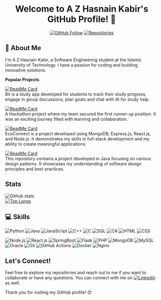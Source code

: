 <h1 align="center">Welcome to A Z Hasnain Kabir's GitHub Profile! 👋</h1>

<p align="center">
  <a href="https://github.com/HasnainKabir-repos"><img src="https://img.shields.io/github/followers/HasnainKabir-repos?style=social" alt="GitHub Follow"></a>
  <a href="https://github.com/HasnainKabir-repos?tab=repositories"><img src="https://badges.pufler.dev/repos/HasnainKabir-repos?style=flat-square&color=black" alt="Repositories"></a>
</p>

## 🚀 About Me
I'm A Z Hasnain Kabir, a Software Engineering student at the Islamic University of Technology. I have a passion for coding and building innovative solutions.

<strong>Popular Projects</strong>

[![ReadMe Card](https://github-readme-stats.vercel.app/api/pin/?username=HasnainKabir-repos&repo=Bit&theme=radical)](https://github.com/mirzaazwad/bit-NaN) <br>
Bit is a study app developed for students to track their study progress, engage in group discussions, plan goals and chat with AI for study help.

[![ReadMe Card](https://github-readme-stats.vercel.app/api/pin/?username=DevSprintNaN&repo=server&theme=radical)](https://github.com/DevSprintNaN/server) <br>
A Hackathon project where my team secured the first runner-up position. It was an exciting journey filled with learning and collaboration.

[![ReadMe Card](https://github-readme-stats.vercel.app/api/pin/?username=HasnainKabir-repos&repo=EcoConnect&theme=radical)](https://github.com/HasnainKabir-repos/EcoConnect) <br>
EcoConnect is a project developed using MongoDB, Express.js, React.js, and Node.js. It demonstrates my skills in full-stack development and my ability to create meaningful applications.

[![ReadMe Card](https://github-readme-stats.vercel.app/api/pin/?username=HasnainKabir-repos&repo=Design-Pattern&theme=radical)](https://github.com/HasnainKabir-repos/Design-Pattern) <br>
This repository contains a project developed in Java focusing on various design patterns. It showcases my understanding of software design principles and best practices.

## Stats
![Github stats](https://github-readme-stats.vercel.app/api?username=HasnainKabir-repos&show_icons=true&theme=radical) <br>
[![Top Langs](https://github-readme-stats.vercel.app/api/top-langs/?username=HasnainKabir-repos&layout=compact&theme=radical)](https://github.com/HasnainKabir-repos/github-readme-stats)
## 💻 Skills
![Python](https://img.icons8.com/color/48/000000/python--v1.png) ![Java](https://img.icons8.com/color/48/000000/java-coffee-cup-logo--v1.png) ![JavaScript](https://img.icons8.com/color/48/000000/javascript--v1.png) ![C++](https://img.icons8.com/color/48/000000/c-plus-plus-logo.png) ![C](https://img.icons8.com/color/48/000000/c-programming.png) ![SQL](https://img.icons8.com/color/48/000000/sql.png) ![C#](https://img.icons8.com/color/48/000000/c-sharp-logo.png) ![HTML](https://img.icons8.com/color/48/000000/html-5--v1.png) ![CSS](https://img.icons8.com/color/48/000000/css3.png)

![Node.js](https://img.icons8.com/color/48/000000/nodejs.png) ![React.js](https://img.icons8.com/color/48/000000/react-native.png) ![SpringBoot](https://img.icons8.com/color/48/000000/spring-logo.png) ![Flask](https://img.icons8.com/color/48/000000/flask.png) ![PHP](https://img.icons8.com/color/48/000000/php.png) ![MongoDB](https://img.icons8.com/color/48/000000/mongodb.png) ![MySQL](https://img.icons8.com/color/48/000000/mysql-logo.png) ![Oracle](https://img.icons8.com/color/48/000000/oracle-logo.png) ![Git](https://img.icons8.com/color/48/000000/git.png) ![GitHub Actions](https://img.icons8.com/material-outlined/48/000000/github.png) ![Docker](https://img.icons8.com/color/48/000000/docker.png) ![Nginx](https://img.icons8.com/color/48/000000/nginx.png)

## Let's Connect!
Feel free to explore my repositories and reach out to me if you want to collaborate or have any questions. You can connect with me on [![LinkedIn](https://img.shields.io/badge/LinkedIn-Connect-blue?style=flat-square&logo=linkedin)](https://www.linkedin.com/in/a-z-hasnain-kabir-632495216/) as well.


Thank you for visiting my GitHub profile! 😊

